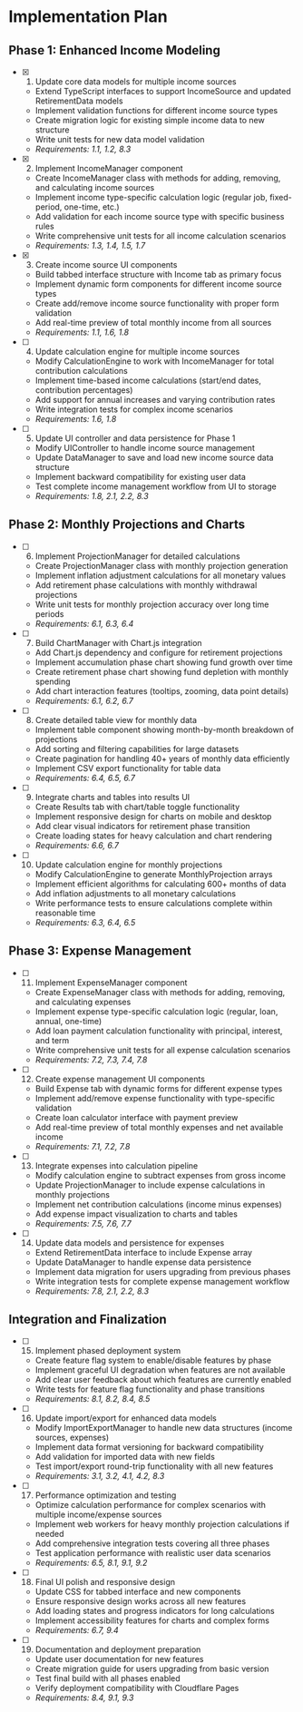 # Implementation Plan

## Phase 1: Enhanced Income Modeling

- [x] 1. Update core data models for multiple income sources
  - Extend TypeScript interfaces to support IncomeSource and updated RetirementData models
  - Implement validation functions for different income source types
  - Create migration logic for existing simple income data to new structure
  - Write unit tests for new data model validation
  - _Requirements: 1.1, 1.2, 8.3_

- [x] 2. Implement IncomeManager component
  - Create IncomeManager class with methods for adding, removing, and calculating income sources
  - Implement income type-specific calculation logic (regular job, fixed-period, one-time, etc.)
  - Add validation for each income source type with specific business rules
  - Write comprehensive unit tests for all income calculation scenarios
  - _Requirements: 1.3, 1.4, 1.5, 1.7_

- [x] 3. Create income source UI components
  - Build tabbed interface structure with Income tab as primary focus
  - Implement dynamic form components for different income source types
  - Create add/remove income source functionality with proper form validation
  - Add real-time preview of total monthly income from all sources
  - _Requirements: 1.1, 1.6, 1.8_

- [ ] 4. Update calculation engine for multiple income sources
  - Modify CalculationEngine to work with IncomeManager for total contribution calculations
  - Implement time-based income calculations (start/end dates, contribution percentages)
  - Add support for annual increases and varying contribution rates
  - Write integration tests for complex income scenarios
  - _Requirements: 1.6, 1.8_

- [ ] 5. Update UI controller and data persistence for Phase 1
  - Modify UIController to handle income source management
  - Update DataManager to save and load new income source data structure
  - Implement backward compatibility for existing user data
  - Test complete income management workflow from UI to storage
  - _Requirements: 1.8, 2.1, 2.2, 8.3_

## Phase 2: Monthly Projections and Charts

- [ ] 6. Implement ProjectionManager for detailed calculations
  - Create ProjectionManager class with monthly projection generation
  - Implement inflation adjustment calculations for all monetary values
  - Add retirement phase calculations with monthly withdrawal projections
  - Write unit tests for monthly projection accuracy over long time periods
  - _Requirements: 6.1, 6.3, 6.4_

- [ ] 7. Build ChartManager with Chart.js integration
  - Add Chart.js dependency and configure for retirement projections
  - Implement accumulation phase chart showing fund growth over time
  - Create retirement phase chart showing fund depletion with monthly spending
  - Add chart interaction features (tooltips, zooming, data point details)
  - _Requirements: 6.1, 6.2, 6.7_

- [ ] 8. Create detailed table view for monthly data
  - Implement table component showing month-by-month breakdown of projections
  - Add sorting and filtering capabilities for large datasets
  - Create pagination for handling 40+ years of monthly data efficiently
  - Implement CSV export functionality for table data
  - _Requirements: 6.4, 6.5, 6.7_

- [ ] 9. Integrate charts and tables into results UI
  - Create Results tab with chart/table toggle functionality
  - Implement responsive design for charts on mobile and desktop
  - Add clear visual indicators for retirement phase transition
  - Create loading states for heavy calculation and chart rendering
  - _Requirements: 6.6, 6.7_

- [ ] 10. Update calculation engine for monthly projections
  - Modify CalculationEngine to generate MonthlyProjection arrays
  - Implement efficient algorithms for calculating 600+ months of data
  - Add inflation adjustments to all monetary calculations
  - Write performance tests to ensure calculations complete within reasonable time
  - _Requirements: 6.3, 6.4, 6.5_

## Phase 3: Expense Management

- [ ] 11. Implement ExpenseManager component
  - Create ExpenseManager class with methods for adding, removing, and calculating expenses
  - Implement expense type-specific calculation logic (regular, loan, annual, one-time)
  - Add loan payment calculation functionality with principal, interest, and term
  - Write comprehensive unit tests for all expense calculation scenarios
  - _Requirements: 7.2, 7.3, 7.4, 7.8_

- [ ] 12. Create expense management UI components
  - Build Expense tab with dynamic forms for different expense types
  - Implement add/remove expense functionality with type-specific validation
  - Create loan calculator interface with payment preview
  - Add real-time preview of total monthly expenses and net available income
  - _Requirements: 7.1, 7.2, 7.8_

- [ ] 13. Integrate expenses into calculation pipeline
  - Modify calculation engine to subtract expenses from gross income
  - Update ProjectionManager to include expense calculations in monthly projections
  - Implement net contribution calculations (income minus expenses)
  - Add expense impact visualization to charts and tables
  - _Requirements: 7.5, 7.6, 7.7_

- [ ] 14. Update data models and persistence for expenses
  - Extend RetirementData interface to include Expense array
  - Update DataManager to handle expense data persistence
  - Implement data migration for users upgrading from previous phases
  - Write integration tests for complete expense management workflow
  - _Requirements: 7.8, 2.1, 2.2, 8.3_

## Integration and Finalization

- [ ] 15. Implement phased deployment system
  - Create feature flag system to enable/disable features by phase
  - Implement graceful UI degradation when features are not available
  - Add clear user feedback about which features are currently enabled
  - Write tests for feature flag functionality and phase transitions
  - _Requirements: 8.1, 8.2, 8.4, 8.5_

- [ ] 16. Update import/export for enhanced data models
  - Modify ImportExportManager to handle new data structures (income sources, expenses)
  - Implement data format versioning for backward compatibility
  - Add validation for imported data with new fields
  - Test import/export round-trip functionality with all new features
  - _Requirements: 3.1, 3.2, 4.1, 4.2, 8.3_

- [ ] 17. Performance optimization and testing
  - Optimize calculation performance for complex scenarios with multiple income/expense sources
  - Implement web workers for heavy monthly projection calculations if needed
  - Add comprehensive integration tests covering all three phases
  - Test application performance with realistic user data scenarios
  - _Requirements: 6.5, 8.1, 9.1, 9.2_

- [ ] 18. Final UI polish and responsive design
  - Update CSS for tabbed interface and new components
  - Ensure responsive design works across all new features
  - Add loading states and progress indicators for long calculations
  - Implement accessibility features for charts and complex forms
  - _Requirements: 6.7, 9.4_

- [ ] 19. Documentation and deployment preparation
  - Update user documentation for new features
  - Create migration guide for users upgrading from basic version
  - Test final build with all phases enabled
  - Verify deployment compatibility with Cloudflare Pages
  - _Requirements: 8.4, 9.1, 9.3_